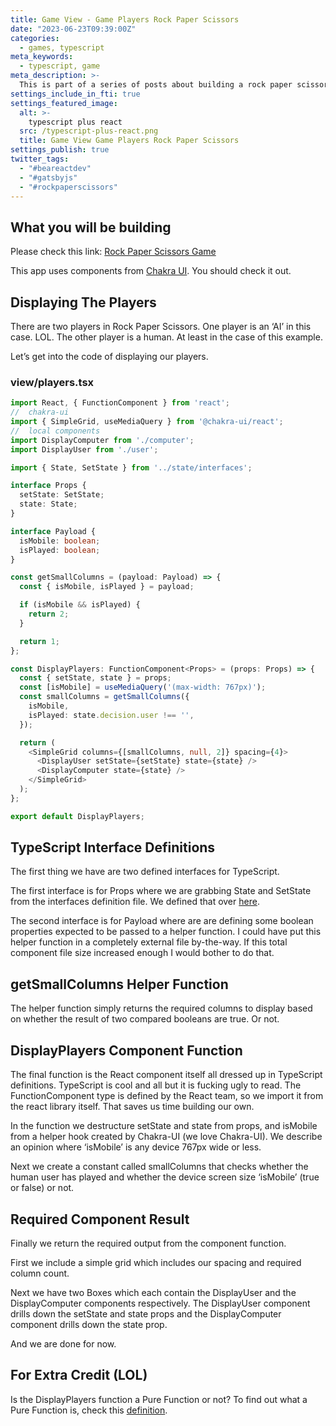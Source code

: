 ```yaml
---
title: Game View - Game Players Rock Paper Scissors
date: "2023-06-23T09:39:00Z"
categories:
  - games, typescript
meta_keywords:
  - typescript, game
meta_description: >-
  This is part of a series of posts about building a rock paper scissors game in gatsbyjs.
settings_include_in_fti: true
settings_featured_image:
  alt: >-
    typescript plus react
  src: /typescript-plus-react.png
  title: Game View Game Players Rock Paper Scissors
settings_publish: true
twitter_tags:
  - "#beareactdev"
  - "#gatsbyjs"
  - "#rockpaperscissors"
---
```


## What you will be building

Please check this link: <a href="https://beareact.dev/games/rock-paper-scissors/" target="_blank">Rock Paper Scissors Game</a>

This app uses components from <a href="https://chakra-ui.com/" rel="noopener" target="_blank">Chakra UI</a>. You should check it out.

## Displaying The Players

There are two players in Rock Paper Scissors. One player is an ‘AI’ in this case. LOL. The other player is a human. At least in the case of this example.

Let’s get into the code of displaying our players.

### view/players.tsx

```typescript
import React, { FunctionComponent } from 'react';
//  chakra-ui
import { SimpleGrid, useMediaQuery } from '@chakra-ui/react';
//  local components
import DisplayComputer from './computer';
import DisplayUser from './user';

import { State, SetState } from '../state/interfaces';

interface Props {
  setState: SetState;
  state: State;
}

interface Payload {
  isMobile: boolean;
  isPlayed: boolean;
}

const getSmallColumns = (payload: Payload) => {
  const { isMobile, isPlayed } = payload;

  if (isMobile && isPlayed) {
    return 2;
  }

  return 1;
};

const DisplayPlayers: FunctionComponent<Props> = (props: Props) => {
  const { setState, state } = props;
  const [isMobile] = useMediaQuery('(max-width: 767px)');
  const smallColumns = getSmallColumns({
    isMobile,
    isPlayed: state.decision.user !== '',
  });

  return (
    <SimpleGrid columns={[smallColumns, null, 2]} spacing={4}>
      <DisplayUser setState={setState} state={state} />
      <DisplayComputer state={state} />
    </SimpleGrid>
  );
};

export default DisplayPlayers;
```

## TypeScript Interface Definitions

The first thing we have are two defined interfaces for TypeScript.

The first interface is for Props where we are grabbing State and SetState from the interfaces definition file. We defined that over <a href="/game-state-rock-paper-scissors/">here</a>.

The second interface is for Payload where are are defining some boolean properties expected to be passed to a helper function. I could have put this helper function in a completely external file by-the-way. If this total component file size increased enough I would bother to do that.

## getSmallColumns Helper Function

The helper function simply returns the required columns to display based on whether the result of two compared booleans are true. Or not.

## DisplayPlayers Component Function

The final function is the React component itself all dressed up in TypeScript definitions. TypeScript is cool and all but it is fucking ugly to read. The FunctionComponent type is defined by the React team, so we import it from the react library itself. That saves us time building our own.

In the function we destructure setState and state from props, and isMobile from a helper hook created by Chakra-UI (we love Chakra-UI). We describe an opinion where ‘isMobile’ is any device 767px wide or less.

Next we create a constant called smallColumns that checks whether the human user has played and whether the device screen size ‘isMobile’ (true or false) or not.

## Required Component Result

Finally we return the required output from the component function.

First we include a simple grid which includes our spacing and required column count.

Next we have two Boxes which each contain the DisplayUser and the DisplayComputer components respectively. The DisplayUser component drills down the setState and state props and the DisplayComputer component drills down the state prop.

And we are done for now.

## For Extra Credit (LOL)

Is the DisplayPlayers function a Pure Function or not? To find out what a Pure Function is, check this <a href="https://en.wikipedia.org/wiki/Pure_function" target="_blank">definition</a>.
